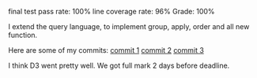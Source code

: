 final test pass rate: 100% line coverage rate: 96% Grade: 100%

I extend the query language, to implement group, apply, order and all new function.

Here are some of my commits:
[commit 1](https://github.com/CS310-2017Jan/cpsc310project_team80/commit/c182428c1e67d9ed3fe3c83441ce2f92782bc096)
[commit 2](https://github.com/CS310-2017Jan/cpsc310project_team80/commit/36f34af8e26b9c147955c9804d432ba2a3ca8686)
[commit 3](https://github.com/CS310-2017Jan/cpsc310project_team80/commit/a4cb7ae47277db75e62c0ce16b3f526641c743f3)

I think D3 went pretty well. We got full mark 2 days before deadline.
